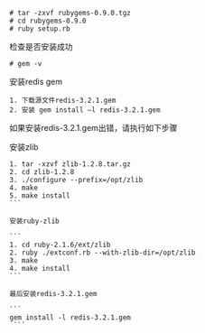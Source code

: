 
```
# tar -zxvf rubygems-0.9.0.tgz
# cd rubygems-0.9.0
# ruby setup.rb
```

检查是否安装成功

```
# gem -v
```

安装redis gem

```
1. 下载源文件redis-3.2.1.gem
2. 安装 gem install –l redis-3.2.1.gem
```

如果安装redis-3.2.1.gem出错，请执行如下步骤

安装zlib

````
1. tar -xzvf zlib-1.2.8.tar.gz
2. cd zlib-1.2.8
3. ./configure --prefix=/opt/zlib
4. make
5. make install
```

安装ruby-zlib

```
1. cd ruby-2.1.6/ext/zlib
2. ruby ./extconf.rb --with-zlib-dir=/opt/zlib
3. make
4. make install
```

最后安装redis-3.2.1.gem

```
gem install -l redis-3.2.1.gem
 ```
